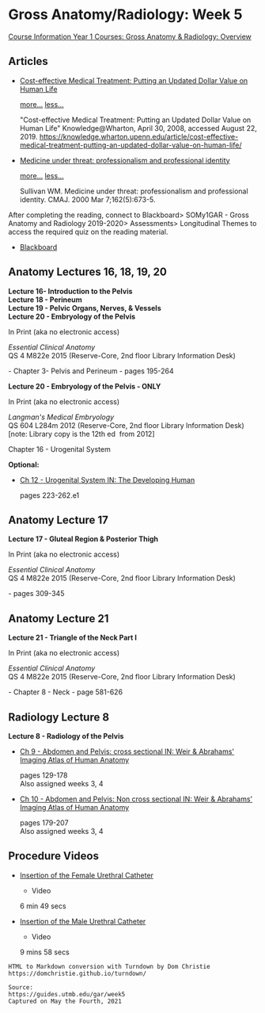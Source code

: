 # Gross Anatomy/Radiology: Week 5

[Course Information Year 1 Courses: Gross Anatomy & Radiology: Overview](/usmle/gar/course-information.html)

## Articles

*   [Cost-effective Medical Treatment: Putting an Updated Dollar Value on Human Life](https://knowledge.wharton.upenn.edu/article/cost-effective-medical-treatment-putting-an-updated-dollar-value-on-human-life/)
    
    [more...](javascript:void(0);) [less...](javascript:void(0);)
    
    "Cost-effective Medical Treatment: Putting an Updated Dollar Value on Human Life" Knowledge@Wharton, April 30, 2008, accessed August 22, 2019. https://knowledge.wharton.upenn.edu/article/cost-effective-medical-treatment-putting-an-updated-dollar-value-on-human-life/
    
*   [Medicine under threat: professionalism and professional identity](http://www.cmaj.ca/content/162/5/673.long)
    
    [more...](javascript:void(0);) [less...](javascript:void(0);)
    
    Sullivan WM. Medicine under threat: professionalism and professional identity. CMAJ. 2000 Mar 7;162(5):673-5.
    

After completing the reading, connect to Blackboard> SOMy1GAR - Gross Anatomy and Radiology 2019-2020> Assessments> Longitudinal Themes to access the required quiz on the reading material.

*   [Blackboard](https://eclass.utmb.edu/)
    

## Anatomy Lectures 16, 18, 19, 20

**Lecture 16- Introduction to the Pelvis**  
**Lecture 18 - Perineum**  
**Lecture 19 - Pelvic Organs, Nerves, & Vessels**  
**Lecture 20 - Embryology of the Pelvis**

In Print (aka no electronic access)

_Essential Clinical Anatomy_  
QS 4 M822e 2015 (Reserve-Core, 2nd floor Library Information Desk)

\- Chapter 3- Pelvis and Perineum - pages 195-264

**Lecture 20 - Embryology of the Pelvis - ONLY**

In Print (aka no electronic access)

_Langman's Medical Embryology_  
QS 604 L284m 2012 (Reserve-Core, 2nd floor Library Information Desk)  
\[note: Library copy is the 12th ed  from 2012\]

Chapter 16 - Urogenital System

**Optional:**

*   [Ch 12 - Urogenital System IN: The Developing Human](http://libux.utmb.edu/login?url=https://www.clinicalkey.com/#!/content/book/3-s2.0-B9780323611541000126)
    
    pages 223-262.e1
    

## Anatomy Lecture 17

**Lecture 17 - Gluteal Region & Posterior Thigh**

In Print (aka no electronic access)

_Essential Clinical Anatomy_  
QS 4 M822e 2015 (Reserve-Core, 2nd floor Library Information Desk)

\- pages 309-345

## Anatomy Lecture 21

**Lecture 21 - Triangle of the Neck Part I**

In Print (aka no electronic access)

_Essential Clinical Anatomy_  
QS 4 M822e 2015 (Reserve-Core, 2nd floor Library Information Desk)

\- Chapter 8 - Neck - page 581-626

## Radiology Lecture 8

**Lecture 8 - Radiology of the Pelvis**

*   [Ch 9 - Abdomen and Pelvis: cross sectional IN: Weir & Abrahams' Imaging Atlas of Human Anatomy](http://libux.utmb.edu/login?url=https://www.clinicalkey.com/#!/content/book/3-s2.0-B9780723438267000095)
    
    pages 129-178  
    Also assigned weeks 3, 4
    
*   [Ch 10 - Abdomen and Pelvis: Non cross sectional IN: Weir & Abrahams' Imaging Atlas of Human Anatomy](http://libux.utmb.edu/login?url=https://www.clinicalkey.com/#!/content/book/3-s2.0-B9780723438267000101)
    
    pages 179-207  
    Also assigned weeks 3, 4
    

## Procedure Videos

*   [Insertion of the Female Urethral Catheter](http://libux.utmb.edu/login?url=https://accessmedicine.mhmedical.com/MultimediaPlayer.aspx?MultimediaID=17670481)
    
    *   Video
    
    6 min 49 secs
    
*   [Insertion of the Male Urethral Catheter](http://libux.utmb.edu/login?url=https://accessmedicine.mhmedical.com/MultimediaPlayer.aspx?MultimediaID=17670482)
    
    *   Video
    
    9 mins 58 secs

```
HTML to Markdown conversion with Turndown by Dom Christie
https://domchristie.github.io/turndown/

Source:
https://guides.utmb.edu/gar/week5
Captured on May the Fourth, 2021
```
